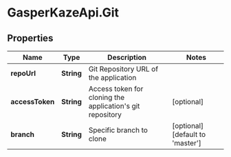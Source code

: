 # GasperKazeApi.Git

## Properties

Name | Type | Description | Notes
------------ | ------------- | ------------- | -------------
**repoUrl** | **String** | Git Repository URL of the application | 
**accessToken** | **String** | Access token for cloning the application&#39;s git repository | [optional] 
**branch** | **String** | Specific branch to clone | [optional] [default to &#39;master&#39;]


